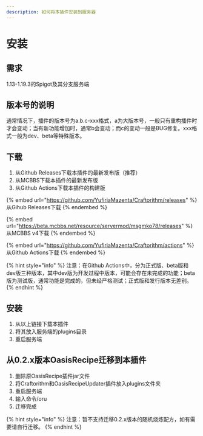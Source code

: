 ```yaml
---
description: 如何将本插件安装到服务器
---
```


# 安装

## 需求

1.13-1.19.3的Spigot及其分支服务端

## 版本号的说明

通常情况下，插件的版本号为a.b.c-xxx格式，a为大版本号，一般只有重构插件时才会变动；当有新功能增加时，通常b会变动；而c的变动一般是BUG修复。xxx格式一般为dev、beta等特殊版本。

## 下载

1. 从Github Releases下载本插件的最新发布版（推荐）
2. 从MCBBS下载本插件的最新发布版
3. 从Github Actions下载本插件的构建版

{% embed url="https://github.com/YufiriaMazenta/Craftorithm/releases" %}
从Gihub Releases下载
{% endembed %}

{% embed url="https://beta.mcbbs.net/resource/servermod/msgmko78/releases" %}
从MCBBS v4下载
{% endembed %}

{% embed url="https://github.com/YufiriaMazenta/Craftorithm/actions" %}
从Github Actions下载
{% endembed %}

{% hint style="info" %}
注意：在Github Actions中，分为正式版、beta版和dev版三种版本，其中dev版为开发过程中版本，可能会存在未完成的功能；beta版为测试版，通常功能是完成的，但未经严格测试；正式版和发行版本无差别。
{% endhint %}

## 安装

1. 从以上链接下载本插件
2. 将其放入服务端的plugins目录
3. 重启服务端

## 从0.2.x版本OasisRecipe迁移到本插件

1. 删除原OasisRecipe插件jar文件
2. 将Craftorithm和OasisRecipeUpdater插件放入plugins文件夹
3. 重启服务端
4. 输入命令/oru
5. 迁移完成

{% hint style="info" %}
注意：暂不支持迁移0.2.x版本的随机烧炼配方，如有需要请自行迁移。
{% endhint %}

